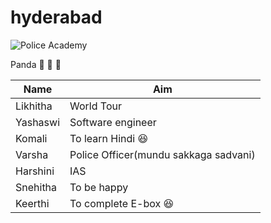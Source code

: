 # hyderabad
![Police Academy](https://i1.wp.com/www.indianbureaucracy.com/wp-content/uploads/2020/11/SVPNPA-Hyderabad.jpg?resize=494%2C296&ssl=1)

Panda 🐼 🦮 🦄

Name|Aim
----|------
Likhitha|World Tour
Yashaswi|Software engineer
Komali|To learn Hindi 😆
Varsha|Police Officer(mundu sakkaga sadvani)
Harshini|IAS
Snehitha|To be happy
Keerthi|To complete E-box 😆



